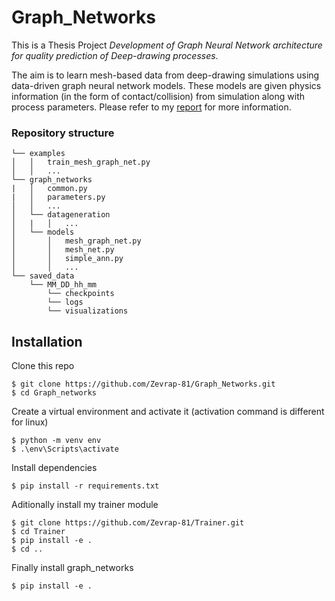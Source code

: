 # Graph_Networks

This is a Thesis Project *Development of Graph Neural Network architecture for quality prediction of Deep-drawing processes*. 

The aim is to learn mesh-based data from deep-drawing simulations using data-driven graph neural network models. These models are given physics information (in the form of contact/collision) from simulation along with process parameters. Please refer to my [report](https://drive.google.com/file/d/1SENZZaMOzfNtqS37IhtRGa6_48r_atRY/view) for more information.

### Repository structure
```
└── examples
│   │   train_mesh_graph_net.py
│   │   ...
└── graph_networks
|   │   common.py
|   │   parameters.py
│   │   ...
│   └── datageneration
│   |   │   ...
│   └── models
│       │   mesh_graph_net.py
│       │   mesh_net.py
│       │   simple_ann.py
│       │   ...
└── saved_data
    └── MM_DD_hh_mm
        └── checkpoints
        └── logs
        └── visualizations
```

## Installation
Clone this repo
```
$ git clone https://github.com/Zevrap-81/Graph_Networks.git
$ cd Graph_networks
```
Create a virtual environment and activate it (activation command is different for linux)
```
$ python -m venv env
$ .\env\Scripts\activate
```
Install dependencies
```
$ pip install -r requirements.txt
```
Aditionally install my trainer module 
```
$ git clone https://github.com/Zevrap-81/Trainer.git
$ cd Trainer
$ pip install -e .
$ cd ..
```
Finally install graph_networks 
```
$ pip install -e .
```
